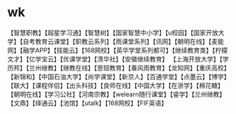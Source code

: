 # wk
【智慧职教】【超星学习通】【智慧树】【国家智慧中小学】【u校园】【国家开放大学】【自考教育云课堂】【职教云系列】【雨课堂系列】【讯网】【朝明在线】【麦能网】【融学APP】【技能云】【168网校】【英华学堂系列都可】【继续教育类】【柠檬文才】【亿学宝云】【优课学堂】【清华社】【安徽继续教育】 【上海开放大学】【学历邦】【兰州继教】【继教在线】【思钮教育】【春风雨教育】【龙知网】【重庆高校】【新锦和】【中国石油大学】【尚学课堂】【新京人】【百通学堂】【点墨云】【博学】【联大】【课程伴侣】【出头科技】【良师在线】【中国大学】【在浙学】【棉花糖】【朝明在线】【学习公社】【河南宗教】【welearn随行课堂】【睿学】【兰州继教】【文鼎】【绎通云】【池馆】【utalk】【168网校】【FIF英语】
